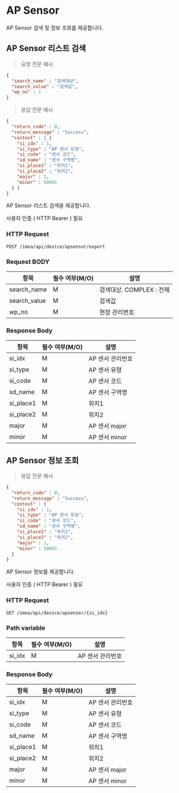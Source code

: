 # AP Sensor

AP Sensor 검색 및 정보 조회를 제공합니다.


## AP Sensor 리스트 검색

> 요청 전문 예시

```JSON
{
  "search_name" : "검색대상",
  "search_value" : "검색값",
  "wp_no" : 1
}

```

> 응답 전문 예시

```JSON
{
  "return_code" : 0,
  "return_message" : "Success",
  "context" : [ {
    "si_idx" : 1,
    "si_type" : "AP 센서 유형",
    "si_code" : "센서 코드",
    "sd_name" : "센서 구역명",
    "si_place1" : "위치1",
    "si_place2" : "위치2",
    "major" : 1,
    "minor" : 50001
  } ]
}
```

AP Sensor 리스트 검색을 제공합니다.

<aside class="notice">
사용자 인증 ( HTTP Bearer ) 필요 
</aside>

### HTTP Request

`POST /imoa/api/device/apsensor/export`

### Request BODY

항목 | 필수 여부(M/O) | 설명
--------- |------------| -----------
search_name | M          | 검색대상. COMPLEX : 전체
search_value | M          | 검색값
wp_no | M          | 현장 관리번호

### Response Body

항목 | 필수 여부(M/O) | 설명
--------- |------------| -----------
si_idx | M          | AP 센서 관리번호
si_type | M          | AP 센서 유형
si_code | M          | AP 센서 코드
sd_name | M          | AP 센서 구역명
si_place1  | M          | 위치1
si_place2  | M          | 위치2
major  | M          | AP 센서 major
minor | M          | AP 센서 minor

## AP Sensor 정보 조회

> 응답 전문 예시

```JSON
{
  "return_code" : 0,
  "return_message" : "Success",
  "context" : {
    "si_idx" : 1,
    "si_type" : "AP 센서 유형",
    "si_code" : "센서 코드",
    "sd_name" : "센서 구역명",
    "si_place1" : "위치1",
    "si_place2" : "위치2",
    "major" : 1,
    "minor" : 50001
  } 
}
```

AP Sensor 정보를 제공합니다.

<aside class="notice">
사용자 인증 ( HTTP Bearer ) 필요 
</aside>

### HTTP Request

`GET /imoa/api/device/apsensor/{si_idx}`

### Path variable

항목 | 필수 여부(M/O) | 설명
--------- |------------| -----------
si_idx | M          | AP 센서 관리번호


### Response Body

항목 | 필수 여부(M/O) | 설명
--------- |------------| -----------
si_idx | M          | AP 센서 관리번호
si_type | M          | AP 센서 유형
si_code | M          | AP 센서 코드
sd_name | M          | AP 센서 구역명
si_place1  | M          | 위치1
si_place2  | M          | 위치2
major  | M          | AP 센서 major
minor | M          | AP 센서 minor

